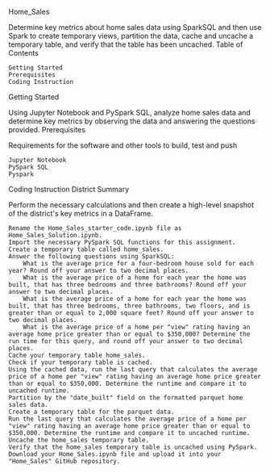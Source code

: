 Home_Sales

Determine key metrics about home sales data using SparkSQL and then use Spark to create temporary views, partition the data, cache and uncache a temporary table, and verify that the table has been uncached.
Table of Contents

    Getting Started
    Prerequisites
    Coding Instruction

Getting Started

Using Jupyter Notebook and PySpark SQL, analyze home sales data and determine key metrics by observing the data and answering the questions provided.
Prerequisites

Requirements for the software and other tools to build, test and push

    Jupyter Notebook
    PySpark SQL
    Pyspark

Coding Instruction
District Summary

Perform the necessary calculations and then create a high-level snapshot of the district's key metrics in a DataFrame.

    Rename the Home_Sales_starter_code.ipynb file as Home_Sales_Solution.ipynb.
    Import the necessary PySpark SQL functions for this assignment.
    Create a temporary table called home_sales.
    Answer the following questions using SparkSQL:
        What is the average price for a four-bedroom house sold for each year? Round off your answer to two decimal places.
        What is the average price of a home for each year the home was built, that has three bedrooms and three bathrooms? Round off your answer to two decimal places.
        What is the average price of a home for each year the home was built, that has three bedrooms, three bathrooms, two floors, and is greater than or equal to 2,000 square feet? Round off your answer to two decimal places.
        What is the average price of a home per "view" rating having an average home price greater than or equal to $350,000? Determine the run time for this query, and round off your answer to two decimal places.
    Cache your temporary table home_sales.
    Check if your temporary table is cached.
    Using the cached data, run the last query that calculates the average price of a home per "view" rating having an average home price greater than or equal to $350,000. Determine the runtime and compare it to uncached runtime.
    Partition by the "date_built" field on the formatted parquet home sales data.
    Create a temporary table for the parquet data.
    Run the last query that calculates the average price of a home per "view" rating having an average home price greater than or equal to $350,000. Determine the runtime and compare it to uncached runtime.
    Uncache the home_sales temporary table.
    Verify that the home_sales temporary table is uncached using PySpark.
    Download your Home_Sales.ipynb file and upload it into your "Home_Sales" GitHub repository.

